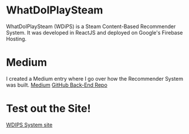 # WhatDoIPlaySteam
WhatDoIPlaySteam (WDiPS) is a Steam Content-Based Recommender System.
It was developed in ReactJS and deployed on Google's Firebase Hosting.
# Medium
I created a Medium entry where I go over how the Recommender System was built.
[Medium](https://medium.com/@sebastan12grc/videogame-recommender-system-71590adf39e0)
[GitHub Back-End Repo](https://github.com/SebRivera/WDiPS-API)

# Test out the Site!
[WDIPS System site](https://wdips-2802.web.app)


